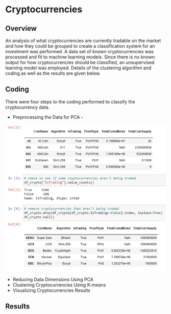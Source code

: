 # Cryptocurrencies
## Overview
An analysis of what cryptocurrencies are currently tradable on the market and how they could be grouped to create a classification system for an investment was performed. A data set of known cryptocurrencies was processed and fit to machine learning models. Since there is no known output for how cryptocurrencies should be classified, an unsupervised learning model was employed. Details of the clustering algorithm and coding as well as the results are given below.

## Coding
There were four steps to the coding performed to classify the cryptocurrency data.  
* Preprocessing the Data for PCA - 

![First the cryptocurrency dataset was cleaned](screenshots/crypto1.png)

* Reducing Data Dimensions Using PCA
* Clustering Cryptocurrencies Using K-means
* Visualizing Cryptocurrencies Results



## Results

  





